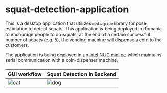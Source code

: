 # squat-detection-application

This is a desktop application that utilizes `mediapipe` library for pose estimation to detect squats. This application is being deployed in Romania to encourage people to do squats, at the end of a certain successful number of squats (e.g. 5), the vending machine will dispense a coin to the customers. 

The application is being deployed in an [Intel NUC mini pc](https://www.intel.com/content/www/us/en/products/details/nuc/mini-pcs/products.htm) which maintains serial communication with a coin-dispenser machine. 

#### 

| GUI workflow             | Squat Detection in Backend              |
| ---------------------- | --------- |
| ![cat](https://github.com/arrafi-musabbir/squat-detection-application/blob/main/gui-workflow.gif) | ![dog](https://github.com/arrafi-musabbir/squat-detection-application/blob/main/squat_results.gif) |
